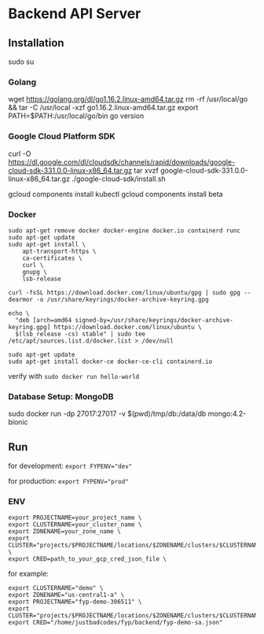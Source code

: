 # Backend API Server

## Installation

sudo su

### Golang

wget https://golang.org/dl/go1.16.2.linux-amd64.tar.gz
rm -rf /usr/local/go && tar -C /usr/local -xzf go1.16.2.linux-amd64.tar.gz
export PATH=$PATH:/usr/local/go/bin
go version

### Google Cloud Platform SDK

curl -O https://dl.google.com/dl/cloudsdk/channels/rapid/downloads/google-cloud-sdk-331.0.0-linux-x86_64.tar.gz
tar xvzf google-cloud-sdk-331.0.0-linux-x86_64.tar.gz
./google-cloud-sdk/install.sh

gcloud components install kubectl
gcloud components install beta

### Docker
```
sudo apt-get remove docker docker-engine docker.io containerd runc
sudo apt-get update
sudo apt-get install \
    apt-transport-https \
    ca-certificates \
    curl \
    gnupg \
    lsb-release

curl -fsSL https://download.docker.com/linux/ubuntu/gpg | sudo gpg --dearmor -o /usr/share/keyrings/docker-archive-keyring.gpg

echo \
  "deb [arch=amd64 signed-by=/usr/share/keyrings/docker-archive-keyring.gpg] https://download.docker.com/linux/ubuntu \
  $(lsb_release -cs) stable" | sudo tee /etc/apt/sources.list.d/docker.list > /dev/null

sudo apt-get update
sudo apt-get install docker-ce docker-ce-cli containerd.io
```

verify with
`sudo docker run hello-world`

### Database Setup: MongoDB

sudo docker run -dp 27017:27017 -v $(pwd)/tmp/db:/data/db mongo:4.2-bionic


## Run

for development:
`export FYPENV="dev"`

for production:
`export FYPENV="prod"`

### ENV
```
export PROJECTNAME=your_project_name \
export CLUSTERNAME=your_cluster_name \
export ZONENAME=your_zone_name \
export CLUSTER="projects/$PROJECTNAME/locations/$ZONENAME/clusters/$CLUSTERNAME" \
export CRED=path_to_your_gcp_cred_json_file \
```

for example:
```
export CLUSTERNAME="demo" \
export ZONENAME="us-central1-a" \
export PROJECTNAME="fyp-demo-306511" \
export CLUSTER="projects/$PROJECTNAME/locations/$ZONENAME/clusters/$CLUSTERNAME"
export CRED="/home/justbadcodes/fyp/backend/fyp-demo-sa.json"
```

